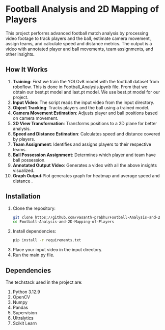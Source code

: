 # Football Analysis and 2D Mapping of Players

This project performs advanced football match analysis by processing video footage to track players and the ball, estimate camera movement, assign teams, and calculate speed and distance metrics. The output is a video with annotated player and ball movements, team assignments, and other insights.

## How It Works
1. **Training**: First we train the YOLOv8 model with the football dataset from roboflow. This is done in Football_Analysis.ipynb file. From that we obtain our best.pt model and last.pt model. We use best.pt model for our project.
2. **Input Video**: The script reads the input video from the input directory.
3. **Object Tracking**: Tracks players and the ball using a trained model.
4. **Camera Movement Estimation**: Adjusts player and ball positions based on camera movement.
5. **2D View Transformation**: Transforms positions to a 2D plane for better analysis.
6. **Speed and Distance Estimation**: Calculates speed and distance covered by players.
7. **Team Assignment**: Identifies and assigns players to their respective teams.
8. **Ball Possession Assignment**: Determines which player and team have ball possession.
9. **Annotated Output Video**: Generates a video with all the above insights visualized.
10. **Graph Output**:Plot generates graph for heatmap and average speed and distance .
## Installation

1. Clone the repository:
   ```bash
   git clone https://github.com/vasanth-prabhu/Football-Analysis-and-2D-Mapping-of-Players.git
   cd Football-Analysis-and-2D-Mapping-of-Players
2. Install dependencies:
   ```bash
   pip install -r requirements.txt
3. Place your input video in the input directory.
4. Run the main.py file.

## Dependencies 
The techstack used in the project are:
1. Python 3.12.9
2. OpenCV
3. Numpy
4. Pandas
5. Supervision
6. Ultralytics
7. Scikit Learn
